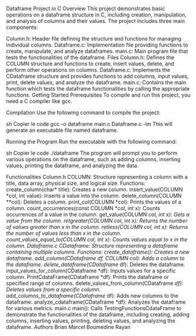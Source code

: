 Dataframe Project in C
Overview
This project demonstrates basic operations on a dataframe structure in C, including creation, manipulation, and analysis of columns and their values. The project includes three main components:

Column.h: Header file defining the structure and functions for managing individual columns.
Dataframe.c: Implementation file providing functions to create, manipulate, and analyze dataframes.
main.c: Main program file that tests the functionalities of the dataframe.
Files
Column.h: Defines the COLUMN structure and functions to create, insert values, delete, and perform other operations on columns.
Dataframe.c: Implements the CDataframe structure and provides functions to add columns, input values, print, delete values, and analyze the dataframe.
main.c: Contains the main function which tests the dataframe functionalities by calling the appropriate functions.
Getting Started
Prerequisites
To compile and run this project, you need a C compiler like gcc.

Compilation
Use the following command to compile the project:

sh
Copier le code
gcc -o dataframe main.c Dataframe.c -lm
This will generate an executable file named dataframe.

Running the Program
Run the executable with the following command:

sh
Copier le code
./dataframe
The program will prompt you to perform various operations on the dataframe, such as adding columns, inserting values, printing the dataframe, and analyzing the data.

Functionalities
Column.h
COLUMN: Structure representing a column with a title, data array, physical size, and logical size.
Functions:
create_column(char* title): Creates a new column.
insert_value(COLUMN *col, int value): Inserts a value into the column.
delete_column(COLUMN **col): Deletes a column.
print_col(COLUMN *col): Prints the values of a column.
count_occurrences(const COLUMN *col, int x): Counts occurrences of a value in the column.
get_value(COLUMN *col, int x): Gets a value from the column.
retgreater(COLUMN *col, int x): Returns the number of values greater than x in the column.
retless(COLUMN *col, int x): Returns the number of values less than x in the column.
count_values_equal_to(COLUMN *col, int x): Counts values equal to x in the column.
Dataframe.c
CDataframe: Structure representing a dataframe containing multiple columns.
Functions:
create_dataframe(): Creates a new dataframe.
add_column(CDataframe* df, COLUMN* col): Adds a column to the dataframe.
delete_dataframe(CDataframe** df): Deletes the dataframe.
input_values_for_column(CDataframe *df): Inputs values for a specific column.
PrintCdataFrame(CDataframe *df): Prints the dataframe or specified range of columns.
delete_values_from_column(CDataframe *df): Deletes values from a specific column.
add_columns_to_dataframe(CDataframe* df): Adds new columns to the dataframe.
analyze_cdataframe(CDataframe *df): Analyzes the dataframe for various metrics.
main.c
main(): Calls TestingFunctionsCdataFrame to demonstrate the functionalities of the dataframe, including creating, adding columns, inserting values, printing, deleting values, and analyzing the dataframe.
Authors
Brian Marcel
Boumedine Rayan
